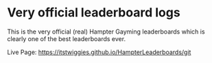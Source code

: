 # Very official leaderboard logs 
This is the very official (real) Hampter
Gayming leaderboards which is clearly one of
the best leaderboards ever.

Live Page: https://itstwiggies.github.io/HampterLeaderboards/git